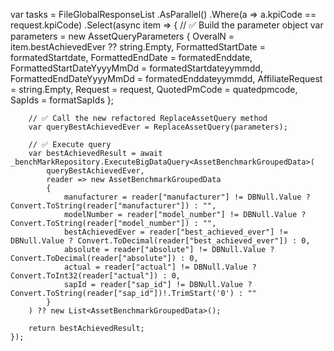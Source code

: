 var tasks = FileGlobalResponseList
    .AsParallel()
    .Where(a => a.kpiCode == request.kpiCode)
    .Select(async item =>
    {
        // ✅ Build the parameter object
        var parameters = new AssetQueryParameters
        {
            OveralN = item.bestAchievedEver ?? string.Empty,
            FormattedStartDate = formatedStartdate,
            FormattedEndDate = formatedEnddate,
            FormattedStartDateYyyyMmDd = formatedStartdateyymmdd,
            FormattedEndDateYyyyMmDd = formatedEnddateyymmdd,
            AffiliateRequest = string.Empty,
            Request = request,
            QuotedPmCode = quatedpmcode,
            SapIds = formatSapIds
        };

        // ✅ Call the new refactored ReplaceAssetQuery method
        var queryBestAchievedEver = ReplaceAssetQuery(parameters);

        // ✅ Execute query
        var bestAchievedResult = await _benchMarkRepository.ExecuteBigDataQuery<AssetBenchmarkGroupedData>(
            queryBestAchievedEver,
            reader => new AssetBenchmarkGroupedData
            {
                manufacturer = reader["manufacturer"] != DBNull.Value ? Convert.ToString(reader["manufacturer"]) : "",
                modelNumber = reader["model_number"] != DBNull.Value ? Convert.ToString(reader["model_number"]) : "",
                bestAchievedEver = reader["best_achieved_ever"] != DBNull.Value ? Convert.ToDecimal(reader["best_achieved_ever"]) : 0,
                absolute = reader["absolute"] != DBNull.Value ? Convert.ToDecimal(reader["absolute"]) : 0,
                actual = reader["actual"] != DBNull.Value ? Convert.ToInt32(reader["actual"]) : 0,
                sapId = reader["sap_id"] != DBNull.Value ? Convert.ToString(reader["sap_id"])!.TrimStart('0') : ""
            }
        ) ?? new List<AssetBenchmarkGroupedData>();

        return bestAchievedResult;
    });
